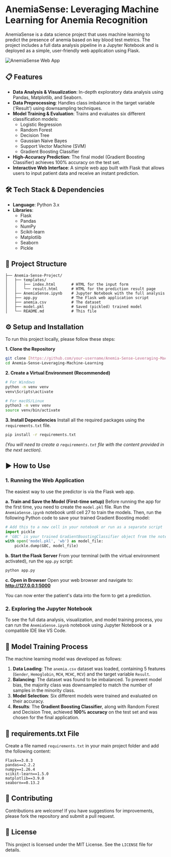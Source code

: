 # AnemiaSense: Leveraging Machine Learning for Anemia Recognition

AnemiaSense is a data science project that uses machine learning to predict the presence of anemia based on key blood test metrics. The project includes a full data analysis pipeline in a Jupyter Notebook and is deployed as a simple, user-friendly web application using Flask.

![AnemiaSense Web App]()

## 📋 Features

-   **Data Analysis & Visualization**: In-depth exploratory data analysis using Pandas, Matplotlib, and Seaborn.
-   **Data Preprocessing**: Handles class imbalance in the target variable ('Result') using downsampling techniques.
-   **Model Training & Evaluation**: Trains and evaluates six different classification models:
    -   Logistic Regression
    -   Random Forest
    -   Decision Tree
    -   Gaussian Naive Bayes
    -   Support Vector Machine (SVM)
    -   Gradient Boosting Classifier
-   **High-Accuracy Prediction**: The final model (Gradient Boosting Classifier) achieves 100% accuracy on the test set.
-   **Interactive Web Interface**: A simple web app built with Flask that allows users to input patient data and receive an instant prediction.

## 🛠️ Tech Stack & Dependencies

-   **Language**: Python 3.x
-   **Libraries**:
    -   Flask
    -   Pandas
    -   NumPy
    -   Scikit-learn
    -   Matplotlib
    -   Seaborn
    -   Pickle

## 📁 Project Structure

```
├── Anemia-Sense-Project/
│   ├── templates/
│   │   ├── index.html       # HTML for the input form
│   │   └── result.html      # HTML for the prediction result page
│   ├── AnemiaSense.ipynb    # Jupyter Notebook with the full analysis
│   ├── app.py               # The Flask web application script
│   ├── anemia.csv           # The dataset
│   ├── model.pkl            # Saved (pickled) trained model
│   └── README.md            # This file
```

## ⚙️ Setup and Installation

To run this project locally, please follow these steps:

**1. Clone the Repository**
```bash
git clone [https://github.com/your-username/Anemia-Sense-Leveraging-Machine-Learning.git](https://github.com/your-username/Anemia-Sense-Leveraging-Machine-Learning.git)
cd Anemia-Sense-Leveraging-Machine-Learning
```

**2. Create a Virtual Environment (Recommended)**
```bash
# For Windows
python -m venv venv
venv\Scripts\activate

# For macOS/Linux
python3 -m venv venv
source venv/bin/activate
```

**3. Install Dependencies**
Install all the required packages using the `requirements.txt` file.
```bash
pip install -r requirements.txt
```
*(You will need to create a `requirements.txt` file with the content provided in the next section).*

## ▶️ How to Use

### 1. Running the Web Application

The easiest way to use the predictor is via the Flask web app.

**a. Train and Save the Model (First-time setup)**
Before running the app for the first time, you need to create the `model.pkl` file. Run the `AnemiaSense.ipynb` notebook until cell 27 to train the models. Then, run the following Python code to save your trained Gradient Boosting model:

```python
# Add this to a new cell in your notebook or run as a separate script
import pickle
# 'GBC' is your trained GradientBoostingClassifier object from the notebook
with open('model.pkl', 'wb') as model_file:
    pickle.dump(GBC, model_file)
```

**b. Start the Flask Server**
From your terminal (with the virtual environment activated), run the `app.py` script:
```bash
python app.py
```

**c. Open in Browser**
Open your web browser and navigate to:
**http://127.0.0.1:5000**

You can now enter the patient's data into the form to get a prediction.

### 2. Exploring the Jupyter Notebook

To see the full data analysis, visualization, and model training process, you can run the `AnemiaSense.ipynb` notebook using Jupyter Notebook or a compatible IDE like VS Code.

## 🤖 Model Training Process

The machine learning model was developed as follows:
1.  **Data Loading**: The `anemia.csv` dataset was loaded, containing 5 features (`Gender`, `Hemoglobin`, `MCH`, `MCHC`, `MCV`) and the target variable `Result`.
2.  **Balancing**: The dataset was found to be imbalanced. To prevent model bias, the majority class was downsampled to match the number of samples in the minority class.
3.  **Model Selection**: Six different models were trained and evaluated on their accuracy.
4.  **Results**: The **Gradient Boosting Classifier**, along with Random Forest and Decision Tree, achieved **100% accuracy** on the test set and was chosen for the final application.

## 📄 requirements.txt File

Create a file named `requirements.txt` in your main project folder and add the following content:

```
Flask==3.0.3
pandas==2.2.2
numpy==1.26.4
scikit-learn==1.5.0
matplotlib==3.9.0
seaborn==0.13.2
```

## 🤝 Contributing

Contributions are welcome! If you have suggestions for improvements, please fork the repository and submit a pull request.

## 📜 License

This project is licensed under the MIT License. See the `LICENSE` file for details.
